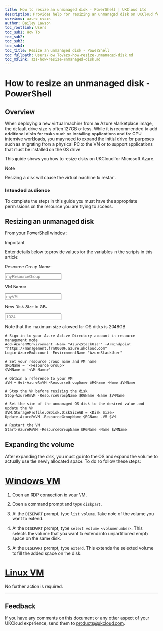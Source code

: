 ```yaml
---
title: How to resize an unmanaged disk - PowerShell | UKCloud Ltd
description: Provides help for resizing an unmanaged disk on UKCloud for Microsoft Azure
services: azure-stack
author: Bailey Lawson
toc_rootlink: Users
toc_sub1: How To
toc_sub2:
toc_sub3:
toc_sub4:
toc_title: Resize an unmanaged disk - PowerShell
toc_fullpath: Users/How To/azs-how-resize-unmanaged-disk.md
toc_mdlink: azs-how-resize-unmanaged-disk.md
---
```


# How to resize an unmanaged disk - PowerShell

## Overview

When deploying a new virtual machine from an Azure Marketplace image, the default drive size is often 127GB or less. While it is recommended to add additional disks for tasks such as installing applications and for CPU intensive workloads, you may need to expand the initial drive for purposes such as migrating from a physical PC to the VM or to support applications that must be installed on the OS drive.

This guide shows you how to resize disks on UKCloud for Microsoft Azure.

> [!NOTE]
> Resizing a disk will cause the virtual machine to restart.

### Intended audience

To complete the steps in this guide you must have the appropriate permissions on the resource you are trying to access.

## Resizing an unmanaged disk

From your PowerShell window:

> [!IMPORTANT]
> Enter details below to provide values for the variables in the scripts in this article:
>
> Resource Group Name: <form oninput="result.value=resourcegroup.value" id="resourcegroup" style="display: inline;" >
> <input  type="text" id="resourcegroup" name="resourcegroup" style="display: inline;" placeholder="myResourceGroup"/></form>
>
> VM Name: <form oninput="result.value=vmname.value" id="vmname" style="display: inline;">
> <input  type="text" id="vmname" name="vmname" style="display: inline;" placeholder="myVM"/></form>
>
> New Disk Size in GB: <form oninput="result.value=disksize.value" id="disksize" style="display: inline;">
> <input  type="text" id="disksize" name="disksize" style="display: inline;" placeholder="1024"/></form>
>
> Note that the maximum size allowed for OS disks is 2048GB

<pre><code class="language-PowerShell"># Sign in to your Azure Active Directory account in resource management mode
Add-AzureRMEnvironment -Name "AzureStackUser" -ArmEndpoint "https://management.frn00006.azure.ukcloud.com"
Login-AzureRmAccount -EnvironmentName "AzureStackUser"

# Set your resource group name and VM name
$RGName = '<output form="resourcegroup" name="result" style="display: inline;">&lt;Resource Group&gt;</output>'
$VMName = '<output form="vmname" name="result" style="display: inline;">&lt;VM Name&gt;</output>'

# Obtain a reference to your VM
$VM = Get-AzureRmVM -ResourceGroupName $RGName -Name $VMName

# Stop the VM before resizing the disk
Stop-AzureRmVM -ResourceGroupName $RGName -Name $VMName

# Set the size of the unmanaged OS disk to the desired value and update the VM
$VM.StorageProfile.OSDisk.DiskSizeGB = <output form="disksize" name="result" style="display: inline;">&lt;Disk Size&gt;</output>
Update-AzureRmVM -ResourceGroupName $RGName -VM $VM

# Restart the VM
Start-AzureRmVM -ResourceGroupName $RGName -Name $VMName
</code></pre>

## Expanding the volume

After expanding the disk, you must go into the OS and expand the volume to actually use the newly allocated space. To do so follow these steps:

# [Windows VM](#tab/tabid-1)

1. Open an RDP connection to your VM.

2. Open a command prompt and type `diskpart`.

3. At the `DISKPART` prompt, type `list volume`. Take note of the volume you want to extend.

4. At the `DISKPART` prompt, type `select volume <volumenumber>`. This selects the volume that you want to extend into unpartitioned empty space on the same disk.

5. At the `DISKPART` prompt, type `extend`. This extends the selected volume to fill the added space on the disk.

# [Linux VM](#tab/tabid-2)

No further action is required.

***

## Feedback

If you have any comments on this document or any other aspect of your UKCloud experience, send them to <products@ukcloud.com>.
